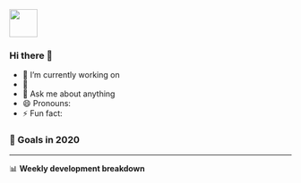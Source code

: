<img src="https://github.com/egoist/egoist/raw/master/balloon.gif" width="50">

### Hi there 👋

- 🔭 I’m currently working on
- 🌱 
- 💬 Ask me about anything
- 😄 Pronouns:
- ⚡ Fun fact:
### 🚀 Goals in 2020


-------

📊 **Weekly development breakdown**
<!--START_SECTION:waka-->
<!--END_SECTION:waka-->

